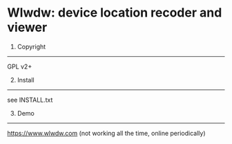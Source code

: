 Wlwdw: device location recoder and viewer
========================

1) Copyright
------------

GPL v2+

2) Install
----------

see INSTALL.txt


3) Demo
-------

https://www.wlwdw.com
(not working all the time, online periodically)
